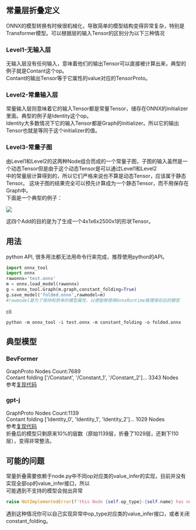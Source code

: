 ## 常量层折叠定义
ONNX的模型转换有时候很机械化，导致简单的模型结构变得异常复杂，特别是Transformer模型。可以根据层的输入Tensor的区别分为以下三种情况
### Level1-无输入层
无输入层没有任何输入，意味着他们的输出Tensor可以直接被计算出来，典型的例子就是Contant这个op。  
Contant的输出Tensor等于它属性的value对应的TensorProto。
### Level2-常量输入层
常量输入层则意味着它的输入Tensor都是常量Tensor，储存在ONNX的initializer里面。典型的例子是Identity这个op。  
Identity大多数情况下它的输入Tensor都是Graph的initializer。所以它的输出Tensor也就是等同于这个initializer的值。
### Level3-常量子图
由Level1和Level2的这两种Node组合而成的一个常量子图，子图的输入虽然是一个动态Tensor但是由于这个动态Tensor是可以通过Level1和Level2  
中的常量层计算得到的，所以它们严格来说也不算是动态Tensor，应该属于静态Tensor。
这块子图的结果完全可以预先计算成为一个静态Tensor，而不用保存在Graph中。  
下面是一个典型的例子：
<p align="left">
  <img src="ComputeGraphIssue.png">
</p>
这四个Add的目的是为了生成一个4x1x6x2500x1的形状Tensor。

## 用法
python API, 很多用法都无法用命令行来完成，推荐使用python的API。
```python
import onnx_tool
import onnx
rawonnx='test.onnx'
m = onnx.load_model(rawonnx)
g = onnx_tool.Graph(m.graph,constant_folding=True)
g.save_model('folded.onnx',rawmodel=m)
#rawmodel是为了保持和原来的模型属性，以便能够使用OnnxRuntime推理保存后的模型
```
cli
```commandline
python -m onnx_tool -i test.onnx -m constant_folding -o folded.onnx
```

## 典型模型
### BevFormer
GraphProto Nodes Count:7689  
Contant folding ['/Constant', '/Constant_1', '/Constant_2']... 3343 Nodes  
参考<a href="../benchmark/compression.py">复现代码</a> 
### gpt-j
GraphProto Nodes Count:1139  
Contant folding ['Identity_0', 'Identity_1', 'Identity_2']... 1029 Nodes  
参考<a href="../benchmark/transfomer_models.py">复现代码</a>  
折叠后的模型只剩原来10%的层数（原始1139层，折叠了1029层，还剩下110层），变得非常整洁。

## 可能的问题
常量折叠需要依赖于node.py中不同op对应类的value_infer的实现，目前并没有实现全部op的value_infer接口，所以  
可能遇到不支持的模型会抛出异常
```python
raise NotImplementedError(f'this Node {self.op_type}-{self.name} has no value_infer')
```
遇到这种情况你可以自己实现异常中op_type对应类的value_infer接口，或者关闭constant_folding。